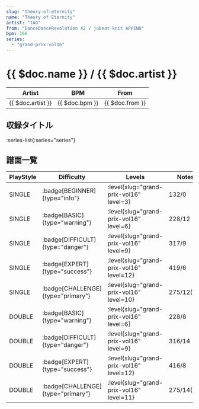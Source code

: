 ```yaml
---
slug: "theory-of-eternity"
name: "Theory of Eternity"
artist: "TAG"
from: "DanceDanceRevolution X2 / jubeat knit APPEND"
bpm: 160
series:
  - "grand-prix-vol16"
---
```


# {{ $doc.name }} / {{ $doc.artist }}

|Artist|BPM|From|
|------|---|----|
|{{ $doc.artist }}|{{ $doc.bpm }}|{{ $doc.from }}|

## 収録タイトル

:series-list{:series="series"}

## 譜面一覧

|PlayStyle|Difficulty|Levels|Notes|Movie|
|---------|----------|------|-----|-----|
|SINGLE| :badge[BEGINNER]{type="info"}|<div class="field is-grouped is-grouped-multiline"> :level{slug="grand-prix-vol16" level=3}</div>|132/0||
|SINGLE| :badge[BASIC]{type="warning"}|<div class="field is-grouped is-grouped-multiline"> :level{slug="grand-prix-vol16" level=6}</div>|228/12||
|SINGLE| :badge[DIFFICULT]{type="danger"}|<div class="field is-grouped is-grouped-multiline"> :level{slug="grand-prix-vol16" level=9}</div>|317/9||
|SINGLE| :badge[EXPERT]{type="success"}|<div class="field is-grouped is-grouped-multiline"> :level{slug="grand-prix-vol16" level=12}</div>|419/6||
|SINGLE| :badge[CHALLENGE]{type="primary"}|<div class="field is-grouped is-grouped-multiline"> :level{slug="grand-prix-vol16" level=10}</div>|275/12(46)||
|DOUBLE| :badge[BASIC]{type="warning"}|<div class="field is-grouped is-grouped-multiline"> :level{slug="grand-prix-vol16" level=6}</div>|228/8||
|DOUBLE| :badge[DIFFICULT]{type="danger"}|<div class="field is-grouped is-grouped-multiline"> :level{slug="grand-prix-vol16" level=9}</div>|316/14||
|DOUBLE| :badge[EXPERT]{type="success"}|<div class="field is-grouped is-grouped-multiline"> :level{slug="grand-prix-vol16" level=12}</div>|416/8||
|DOUBLE| :badge[CHALLENGE]{type="primary"}|<div class="field is-grouped is-grouped-multiline"> :level{slug="grand-prix-vol16" level=11}</div>|275/14(45)||

